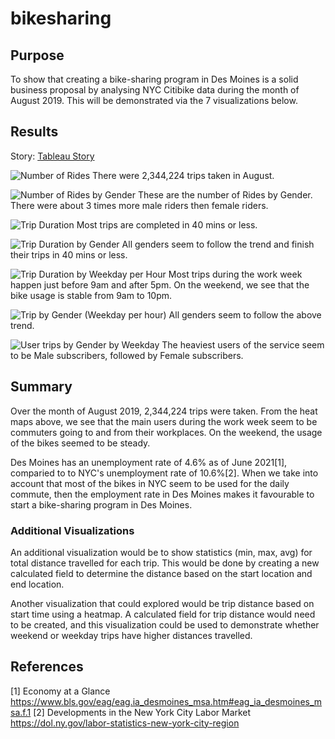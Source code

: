 # bikesharing

## Purpose
To show that creating a bike-sharing program in Des Moines is a solid business proposal by analysing NYC Citibike data during the month of August 2019. This will be demonstrated via the 7 visualizations below.

## Results

Story:
[Tableau Story](https://public.tableau.com/app/profile/christopher.law5292/viz/Mod14Challenge_16273568304540/CitiBike?publish=yes)

![Number of Rides](images/ss1.png)
There were 2,344,224 trips taken in August.

![Number of Rides by Gender](images/ss2.png)
These are the number of Rides by Gender. There were about 3 times more male riders then female riders.

![Trip Duration](images/ss3.png)
Most trips are completed in 40 mins or less.

![Trip Duration by Gender](images/ss4.png)
All genders seem to follow the trend and finish their trips in 40 mins or less.

![Trip Duration by Weekday per Hour](images/ss5.png)
Most trips during the work week happen just before 9am and after 5pm. On the weekend, we see that the bike usage is stable from 9am to 10pm.

![Trip by Gender (Weekday per hour)](images/ss6.png)
All genders seem to follow the above trend.

![User trips by Gender by Weekday](images/ss7.png)
The heaviest users of the service seem to be Male subscribers, followed by Female subscribers.


## Summary
Over the month of August 2019, 2,344,224 trips were taken. From the heat maps above, we see that the main users during the work week seem to be commuters going to and from their workplaces. On the weekend, the usage of the bikes seemed to be steady.

Des Moines has an unemployment rate of 4.6% as of June 2021[1], comparied to to NYC's unemployment rate of 10.6%[2]. When we take into account that most of the bikes in NYC seem to be used for the daily commute, then the employment rate in Des Moines makes it favourable to start a bike-sharing program in Des Moines.


### Additional Visualizations

An additional visualization would be to show statistics (min, max, avg) for total distance travelled for each trip. This would be done by creating a new calculated field to determine the distance based on the start location and end location.

Another visualization that could explored would be trip distance based on start time using a heatmap. A calculated field for trip distance would need to be created, and this visualization could be used to demonstrate whether weekend or weekday trips have higher distances travelled.

## References
<a id="1">[1]</a> 
Economy at a Glance
https://www.bls.gov/eag/eag.ia_desmoines_msa.htm#eag_ia_desmoines_msa.f.1
<a id="2">[2]</a>
Developments in the New York City Labor Market
https://dol.ny.gov/labor-statistics-new-york-city-region


